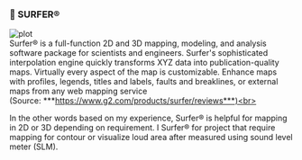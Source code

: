 ### :small_red_triangle_down: SURFER®<br> 
![plot](https://www.goldensoftware.com/images/Website_Logos/icon-Surfer.png)<br>
Surfer® is a full-function 2D and 3D mapping, modeling, and analysis software package for scientists and engineers. Surfer's sophisticated interpolation engine quickly transforms XYZ data into publication-quality maps. Virtually every aspect of the map is customizable. Enhance maps with profiles, legends, titles and labels, faults and breaklines, or external maps from any web mapping service <br>(Source: ***https://www.g2.com/products/surfer/reviews***)<br><br>

In the other words based on my experience, Surfer® is helpful for mapping in 2D or 3D depending on requirement. I Surfer® for project that require mapping for contour or visualize loud area after measured using sound level meter (SLM).<br>
